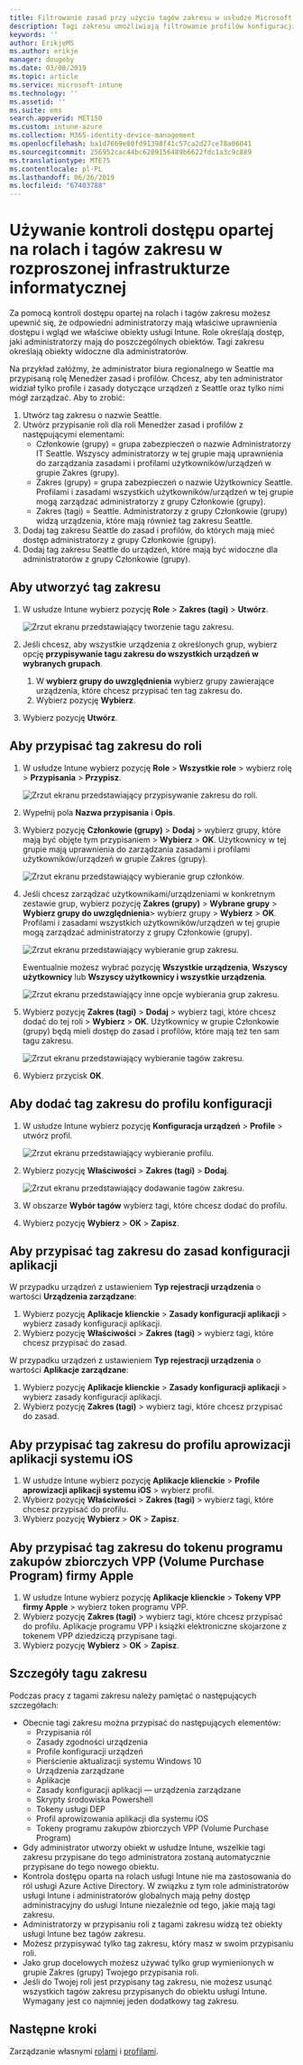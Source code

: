 ```yaml
---
title: Filtrowanie zasad przy użyciu tagów zakresu w usłudze Microsoft Intune — Azure | Microsoft Docs
description: Tagi zakresu umożliwiają filtrowanie profilów konfiguracji dla określonych ról.
keywords: ''
author: ErikjeMS
ms.author: erikje
manager: dougeby
ms.date: 03/08/2019
ms.topic: article
ms.service: microsoft-intune
ms.technology: ''
ms.assetid: ''
ms.suite: ems
search.appverid: MET150
ms.custom: intune-azure
ms.collection: M365-identity-device-management
ms.openlocfilehash: ba1d7669e80fd91398f41c57ca2d27ce78a06041
ms.sourcegitcommit: 256952cac44bc6289156489b6622fdc1a3c9c889
ms.translationtype: MTE75
ms.contentlocale: pl-PL
ms.lasthandoff: 06/26/2019
ms.locfileid: "67403788"
---
```

# <a name="use-role-based-access-control-rbac-and-scope-tags-for-distributed-it"></a>Używanie kontroli dostępu opartej na rolach i tagów zakresu w rozproszonej infrastrukturze informatycznej

Za pomocą kontroli dostępu opartej na rolach i tagów zakresu możesz upewnić się, że odpowiedni administratorzy mają właściwe uprawnienia dostępu i wgląd we właściwe obiekty usługi Intune. Role określają dostęp, jaki administratorzy mają do poszczególnych obiektów. Tagi zakresu określają obiekty widoczne dla administratorów.

Na przykład załóżmy, że administrator biura regionalnego w Seattle ma przypisaną rolę Menedżer zasad i profilów. Chcesz, aby ten administrator widział tylko profile i zasady dotyczące urządzeń z Seattle oraz tylko nimi mógł zarządzać. Aby to zrobić:

1. Utwórz tag zakresu o nazwie Seattle.
2. Utwórz przypisanie roli dla roli Menedżer zasad i profilów z następującymi elementami: 
    - Członkowie (grupy) = grupa zabezpieczeń o nazwie Administratorzy IT Seattle. Wszyscy administratorzy w tej grupie mają uprawnienia do zarządzania zasadami i profilami użytkowników/urządzeń w grupie Zakres (grupy).
    - Zakres (grupy) = grupa zabezpieczeń o nazwie Użytkownicy Seattle. Profilami i zasadami wszystkich użytkowników/urządzeń w tej grupie mogą zarządzać administratorzy z grupy Członkowie (grupy). 
    - Zakres (tagi) = Seattle. Administratorzy z grupy Członkowie (grupy) widzą urządzenia, które mają również tag zakresu Seattle.
3. Dodaj tag zakresu Seattle do zasad i profilów, do których mają mieć dostęp administratorzy z grupy Członkowie (grupy).
4. Dodaj tag zakresu Seattle do urządzeń, które mają być widoczne dla administratorów z grupy Członkowie (grupy). 


## <a name="to-create-a-scope-tag"></a>Aby utworzyć tag zakresu

1. W usłudze Intune wybierz pozycję **Role** > **Zakres (tagi)**  > **Utwórz**.

    ![Zrzut ekranu przedstawiający tworzenie tagu zakresu.](./media/scope-tags/create-scope-tag.png)

3. Jeśli chcesz, aby wszystkie urządzenia z określonych grup, wybierz opcję **przypisywanie tagu zakresu do wszystkich urządzeń w wybranych grupach**.
    1. W **wybierz grupy do uwzględnienia** wybierz grupy zawierające urządzenia, które chcesz przypisać ten tag zakresu do.
    2. Wybierz pozycję **Wybierz**.
4. Wybierz pozycję **Utwórz**.

## <a name="to-assign-a-scope-tag-to-a-role"></a>Aby przypisać tag zakresu do roli

1. W usłudze Intune wybierz pozycję **Role** > **Wszystkie role** > wybierz rolę > **Przypisania** > **Przypisz**.

    ![Zrzut ekranu przedstawiający przypisywanie zakresu do roli.](./media/scope-tags/assign-scope-to-role.png)

2. Wypełnij pola **Nazwa przypisania** i **Opis**.
3. Wybierz pozycję **Członkowie (grupy)**  > **Dodaj** > wybierz grupy, które mają być objęte tym przypisaniem > **Wybierz** > **OK**. Użytkownicy w tej grupie mają uprawnienia do zarządzania zasadami i profilami użytkowników/urządzeń w grupie Zakres (grupy).

    ![Zrzut ekranu przedstawiający wybieranie grup członków.](./media/scope-tags/select-member-groups.png)

4. Jeśli chcesz zarządzać użytkownikami/urządzeniami w konkretnym zestawie grup, wybierz pozycję **Zakres (grupy)**  > **Wybrane grupy** > **Wybierz grupy do uwzględnienia**> wybierz grupy > **Wybierz** > **OK**. Profilami i zasadami wszystkich użytkowników/urządzeń w tej grupie mogą zarządzać administratorzy z grupy Członkowie (grupy).

    ![Zrzut ekranu przedstawiający wybieranie grup zakresu.](./media/scope-tags/select-scope-groups.png)

    Ewentualnie możesz wybrać pozycję **Wszystkie urządzenia**, **Wszyscy użytkownicy** lub **Wszyscy użytkownicy i wszystkie urządzenia**.

    ![Zrzut ekranu przedstawiający inne opcje wybierania grup zakresu.](./media/scope-tags/scope-group-other-options.png)
    
5. Wybierz pozycję **Zakres (tagi)**  > **Dodaj** > wybierz tagi, które chcesz dodać do tej roli > **Wybierz** > **OK**. Użytkownicy w grupie Członkowie (grupy) będą mieli dostęp do zasad i profilów, które mają też ten sam tagu zakresu.

    ![Zrzut ekranu przedstawiający wybieranie tagów zakresu.](./media/scope-tags/select-scope-tags.png)

6. Wybierz przycisk **OK**. 

## <a name="to-add-a-scope-tag-to-a-configuration-profile"></a>Aby dodać tag zakresu do profilu konfiguracji
1. W usłudze Intune wybierz pozycję **Konfiguracja urządzeń** > **Profile** > utwórz profil.

    ![Zrzut ekranu przedstawiający wybieranie profilu.](./media/scope-tags/choose-profile.png)

2. Wybierz pozycję **Właściwości** > **Zakres (tagi)**  > **Dodaj**.

    ![Zrzut ekranu przedstawiający dodawanie tagów zakresu.](./media/scope-tags/add-scope-tags.png)

3. W obszarze **Wybór tagów** wybierz tagi, które chcesz dodać do profilu.
4. Wybierz pozycję **Wybierz** > **OK** > **Zapisz**.

## <a name="to-assign-a-scope-tag-to-an-app-configuration-policy"></a>Aby przypisać tag zakresu do zasad konfiguracji aplikacji
W przypadku urządzeń z ustawieniem **Typ rejestracji urządzenia** o wartości **Urządzenia zarządzane**:
1. Wybierz pozycję **Aplikacje klienckie** > **Zasady konfiguracji aplikacji** > wybierz zasady konfiguracji aplikacji.
2. Wybierz pozycję **Właściwości** > **Zakres (tagi)** > wybierz tagi, które chcesz przypisać do zasad.

W przypadku urządzeń z ustawieniem **Typ rejestracji urządzenia** o wartości **Aplikacje zarządzane**:
1. Wybierz pozycję **Aplikacje klienckie** > **Zasady konfiguracji aplikacji** > wybierz zasady konfiguracji aplikacji.
2. Wybierz pozycję **Zakres (tagi)** > wybierz tagi, które chcesz przypisać do zasad.


## <a name="to-assign-a-scope-tag-to-an-ios-app-provisioning-profile"></a>Aby przypisać tag zakresu do profilu aprowizacji aplikacji systemu iOS
1. W usłudze Intune wybierz pozycję **Aplikacje klienckie** > **Profile aprowizacji aplikacji systemu iOS** > wybierz profil.
2. Wybierz pozycję **Właściwości** > **Zakres (tagi)** > wybierz tagi, które chcesz przypisać do profilu.
3. Wybierz pozycję **Wybierz** > **OK** > **Zapisz**.

## <a name="to-assign-a-scope-tag-to-an-apple-volume-purchase-program-vpp-token"></a>Aby przypisać tag zakresu do tokenu programu zakupów zbiorczych VPP (Volume Purchase Program) firmy Apple
1. W usłudze Intune wybierz pozycję **Aplikacje klienckie** > **Tokeny VPP firmy Apple** > wybierz token programu VPP.
2. Wybierz pozycję **Zakres (tagi)** > wybierz tagi, które chcesz przypisać do profilu. Aplikacje programu VPP i książki elektroniczne skojarzone z tokenem VPP dziedziczą przypisane tagi.
3. Wybierz pozycję **Wybierz** > **OK** > **Zapisz**.

## <a name="scope-tag-details"></a>Szczegóły tagu zakresu
Podczas pracy z tagami zakresu należy pamiętać o następujących szczegółach:

- Obecnie tagi zakresu można przypisać do następujących elementów:
    - Przypisania ról
    - Zasady zgodności urządzenia
    - Profile konfiguracji urządzeń
    - Pierścienie aktualizacji systemu Windows 10
    - Urządzenia zarządzane
    - Aplikacje
    - Zasady konfiguracji aplikacji — urządzenia zarządzane
    - Skrypty środowiska Powershell
    - Tokeny usługi DEP
    - Profil aprowizowania aplikacji dla systemu iOS
    - Tokeny programu zakupów zbiorczych VPP (Volume Purchase Program)
- Gdy administrator utworzy obiekt w usłudze Intune, wszelkie tagi zakresu przypisane do tego administratora zostaną automatycznie przypisane do tego nowego obiektu.
- Kontrola dostępu oparta na rolach usługi Intune nie ma zastosowania do ról usługi Azure Active Directory. W związku z tym role administratorów usługi Intune i administratorów globalnych mają pełny dostęp administracyjny do usługi Intune niezależnie od tego, jakie mają tagi zakresu.
- Administratorzy w przypisaniu roli z tagami zakresu widzą też obiekty usługi Intune bez tagów zakresu.
- Możesz przypisywać tylko tag zakresu, który masz w swoim przypisaniu roli.
- Jako grup docelowych możesz używać tylko grup wymienionych w grupie Zakres (grupy) Twojego przypisania roli.
- Jeśli do Twojej roli jest przypisany tag zakresu, nie możesz usunąć wszystkich tagów zakresu przypisanych do obiektu usługi Intune. Wymagany jest co najmniej jeden dodatkowy tag zakresu.

## <a name="next-steps"></a>Następne kroki

Zarządzanie własnymi [rolami](role-based-access-control.md) i [profilami](device-profile-assign.md).
